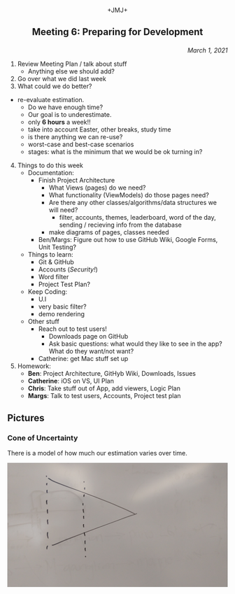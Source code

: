 <p align="center">+JMJ+</p>

## <p align="center">Meeting 6: Preparing for Development</p>
<p align="right"><em>March 1, 2021</em></p>

1. Review Meeting Plan / talk about stuff
   - Anything else we should add?
2. Go over what we did last week
3. What could we do better?
  - re-evaluate estimation. 
    - Do we have enough time? 
    - Our goal is to underestimate.
    - only **6 hours** a week!!
    - take into account Easter, other breaks, study time
    - is there anything we can re-use?
    - worst-case and best-case scenarios
    - stages: what is the minimum that we would be ok turning in?
4. Things to do this week
   - Documentation:
     - Finish Project Architecture
       - What Views (pages) do we need?
       - What functionality (ViewModels) do those pages need?
       - Are there any other classes/algorithms/data structures we will need?
         - filter, accounts, themes, leaderboard, word of the day, sending / recieving info from the database
       - make diagrams of pages, classes needed
     - Ben/Margs: Figure out how to use GitHub Wiki, Google Forms, Unit Testing?
   - Things to learn:
     - Git & GitHub
     - Accounts (*Security!*)
     - Word filter
     - Project Test Plan?
   - Keep Coding:
     - U.I
     - very basic filter?
     - demo rendering 
   - Other stuff
     - Reach out to test users!
       - Downloads page on GitHub
       - Ask basic questions: what would they like to see in the app? What do they want/not want?
     - Catherine: get Mac stuff set up 
5. Homework:
   - **Ben**: Project Architecture, GitHyb Wiki, Downloads, Issues
   - **Catherine**: iOS on VS, UI Plan
   - **Chris**: Take stuff out of App, add viewers, Logic Plan
   - **Margs**: Talk to test users, Accounts, Project test plan

## Pictures

### Cone of Uncertainty

There is a model of how much our estimation varies over time.

![Cone of Uncertainty.jpg](Images/Cone%20of%20Uncertainty.jpg)
